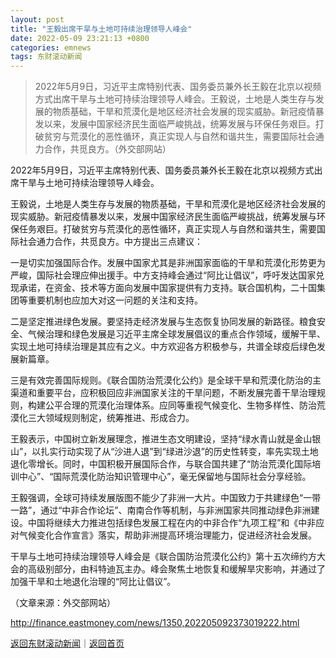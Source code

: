 ```yaml
---
layout: post
title: "王毅出席干旱与土地可持续治理领导人峰会"
date: 2022-05-09 23:21:13 +0800
categories: emnews
tags: 东财滚动新闻
---
```

> 2022年5月9日，习近平主席特别代表、国务委员兼外长王毅在北京以视频方式出席干旱与土地可持续治理领导人峰会。王毅说，土地是人类生存与发展的物质基础，干旱和荒漠化是地区经济社会发展的现实威胁。新冠疫情暴发以来，发展中国家经济民生面临严峻挑战，统筹发展与环保任务艰巨。打破贫穷与荒漠化的恶性循环，真正实现人与自然和谐共生，需要国际社会通力合作，共觅良方。（外交部网站）

<p>2022年5月9日，习近平主席特别代表、国务委员兼外长王毅在北京以视频方式出席干旱与土地可持续治理领导人峰会。</p>
 <p>王毅说，土地是人类生存与发展的物质基础，干旱和荒漠化是地区经济社会发展的现实威胁。新冠疫情暴发以来，发展中国家经济民生面临严峻挑战，统筹发展与环保任务艰巨。打破贫穷与荒漠化的恶性循环，真正实现人与自然和谐共生，需要国际社会通力合作，共觅良方。中方提出三点建议：</p>
 <p>一是切实加强国际合作。发展中国家尤其是非洲国家面临的干旱和荒漠化形势更为严峻，国际社会理应伸出援手。中方支持峰会通过“阿比让倡议”，呼吁发达国家兑现承诺，在资金、技术等方面向发展中国家提供有力支持。联合国机构，二十国集团等重要机制也应加大对这一问题的关注和支持。</p>
 <p>二是坚定推进绿色发展。要坚持走经济发展与生态恢复协同发展的新路径。粮食安全、气候治理和绿色发展是习近平主席全球发展倡议的重点合作领域，缓解干旱、实现土地可持续治理是其应有之义。中方欢迎各方积极参与，共谱全球疫后绿色发展新篇章。</p>
 <p>三是有效完善国际规则。《联合国防治荒漠化公约》是全球干旱和荒漠化防治的主渠道和重要平台，应积极回应非洲国家关注的干旱问题，不断发展完善干旱治理规则，构建公平合理的荒漠化治理体系。应同等重视气候变化、生物多样性、防治荒漠化三大领域规则制定，统筹推进、形成合力。</p>
 <p>王毅表示，中国树立新发展理念，推进生态文明建设，坚持“绿水青山就是金山银山”，以扎实行动实现了从“沙进人退”到“绿进沙退”的历史性转变，率先实现土地退化零增长。同时，中国积极开展国际合作，与联合国共建了“防治荒漠化国际培训中心”、“国际荒漠化防治知识管理中心”，毫无保留地与国际社会分享经验。</p>
 <p>王毅强调，全球可持续发展版图不能少了非洲一大片。中国致力于共建绿色“一带一路”，通过“中非合作论坛”、南南合作等机制，与非洲国家共同推动绿色非洲建设。中国将继续大力推进包括绿色发展工程在内的中非合作“九项工程”和《中非应对气候变化合作宣言》落实，帮助非洲提高环境治理能力，促进经济社会发展。</p>
 <p>干旱与土地可持续治理领导人峰会是《联合国防治荒漠化公约》第十五次缔约方大会的高级别部分，由科特迪瓦主办。峰会聚焦土地恢复和缓解旱灾影响，并通过了加强干旱和土地退化治理的“阿比让倡议”。</p><p class="em_media">（文章来源：外交部网站）</p>

<http://finance.eastmoney.com/news/1350,202205092373019222.html>

[返回东财滚动新闻](//finews.withounder.com/emnews/)｜[返回首页](//finews.withounder.com/)
